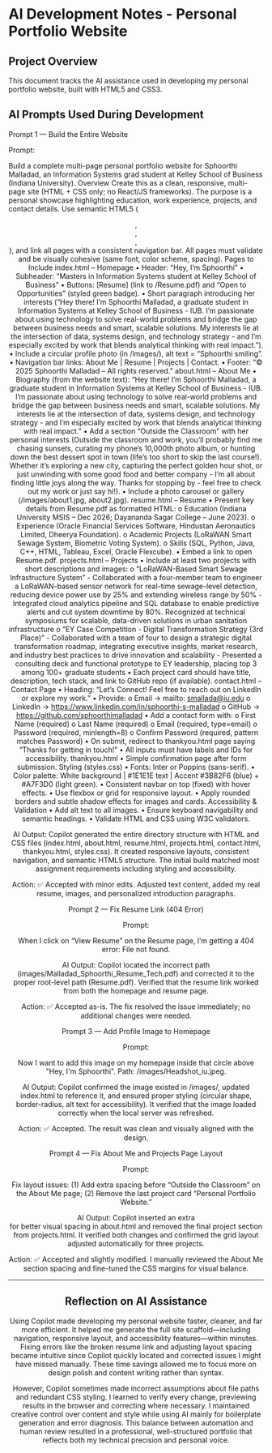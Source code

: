 # AI Development Notes - Personal Portfolio Website

## Project Overview
This document tracks the AI assistance used in developing my personal portfolio website, built with HTML5 and CSS3.

## AI Prompts Used During Development

Prompt 1 — Build the Entire Website

Prompt:

Build a complete multi-page personal portfolio website for Sphoorthi Malladad, an Information Systems grad student at Kelley School of Business (Indiana University). Overview Create this as a clean, responsive, multi-page site (HTML + CSS only; no React/JS frameworks). The purpose is a personal showcase highlighting education, work experience, projects, and contact details. Use semantic HTML5 (<header>, <nav>, <main>, <footer>), and link all pages with a consistent navigation bar. All pages must validate and be visually cohesive (same font, color scheme, spacing). Pages to Include index.html – Homepage • Header: “Hey, I’m Sphoorthi” • Subheader: “Masters in Information Systems student at Kelley School of Business” • Buttons: [Resume] (link to /Resume.pdf) and “Open to Opportunities” (styled green badge). • Short paragraph introducing her interests (“Hey there! I’m Sphoorthi Malladad, a graduate student in Information Systems at Kelley School of Business - IUB. I’m passionate about using technology to solve real-world problems and bridge the gap between business needs and smart, scalable solutions. My interests lie at the intersection of data, systems design, and technology strategy - and I’m especially excited by work that blends analytical thinking with real impact.”). • Include a circular profile photo (in /images/), alt text = “Sphoorthi smiling”. • Navigation bar links: About Me | Resume | Projects | Contact. • Footer: “© 2025 Sphoorthi Malladad – All rights reserved.” about.html – About Me • Biography (from the website text): “Hey there! I’m Sphoorthi Malladad, a graduate student in Information Systems at Kelley School of Business - IUB. I’m passionate about using technology to solve real-world problems and bridge the gap between business needs and smart, scalable solutions. My interests lie at the intersection of data, systems design, and technology strategy - and I’m especially excited by work that blends analytical thinking with real impact.” • Add a section “Outside the Classroom” with her personal interests (Outside the classroom and work, you’ll probably find me chasing sunsets, curating my phone’s 10,000th photo album, or hunting down the best dessert spot in town (life’s too short to skip the last course!). Whether it’s exploring a new city, capturing the perfect golden hour shot, or just unwinding with some good food and better company - I’m all about finding little joys along the way. Thanks for stopping by - feel free to check out my work or just say hi!). • Include a photo carousel or gallery (/images/about1.jpg, about2.jpg). resume.html – Resume • Present key details from Resume.pdf as formatted HTML: o Education (Indiana University MSIS – Dec 2026; Dayananda Sagar College – June 2023). o Experience (Oracle Financial Services Software, Hindustan Aeronautics Limited, Dheerya Foundation). o Academic Projects (LoRaWAN Smart Sewage System, Biometric Voting System). o Skills (SQL, Python, Java, C++, HTML, Tableau, Excel, Oracle Flexcube). • Embed a link to open Resume.pdf. projects.html – Projects • Include at least two projects with short descriptions and images: o “LoRaWAN-Based Smart Sewage Infrastructure System” - Collaborated with a four-member team to engineer a LoRaWAN-based sensor network for real-time sewage-level detection, reducing device power use by 25% and extending wireless range by 50% - Integrated cloud analytics pipeline and SQL database to enable predictive alerts and cut system downtime by 80%. Recognized at technical symposiums for scalable, data-driven solutions in urban sanitation infrastructure o “EY Case Competition - Digital Transformation Strategy (3rd Place)” - Collaborated with a team of four to design a strategic digital transformation roadmap, integrating executive insights, market research, and industry best practices to drive innovation and scalability - Presented a consulting deck and functional prototype to EY leadership, placing top 3 among 100+ graduate students • Each project card should have title, description, tech stack, and link to GitHub repo (if available). contact.html – Contact Page • Heading: “Let’s Connect! Feel free to reach out on LinkedIn or explore my work.” • Provide: o Email → mailto: smallada@iu.edu o LinkedIn → https://www.linkedin.com/in/sphoorthi-s-malladad o GitHub → https://github.com/sphoorthimalladad • Add a contact form with: o First Name (required) o Last Name (required) o Email (required, type=email) o Password (required, minlength=8) o Confirm Password (required, pattern matches Password) • On submit, redirect to thankyou.html page saying “Thanks for getting in touch!” • All inputs must have labels and IDs for accessibility. thankyou.html • Simple confirmation page after form submission. Styling (styles.css) • Fonts: Inter or Poppins (sans-serif). • Color palette: White background | #1E1E1E text | Accent #3B82F6 (blue) + #A7F3D0 (light green). • Consistent navbar on top (fixed) with hover effects. • Use flexbox or grid for responsive layout. • Apply rounded borders and subtle shadow effects for images and cards. Accessibility & Validation • Add alt text to all images. • Ensure keyboard navigability and semantic headings. • Validate HTML and CSS using W3C validators.

AI Output:
Copilot generated the entire directory structure with HTML and CSS files (index.html, about.html, resume.html, projects.html, contact.html, thankyou.html, styles.css). It created responsive layouts, consistent navigation, and semantic HTML5 structure. The initial build matched most assignment requirements including styling and accessibility.

Action:
✅ Accepted with minor edits. Adjusted text content, added my real resume, images, and personalized introduction paragraphs.

Prompt 2 — Fix Resume Link (404 Error)

Prompt:

When I click on “View Resume” on the Resume page, I’m getting a 404 error: File not found.

AI Output:
Copilot located the incorrect path (images/Malladad_Sphoorthi_Resume_Tech.pdf) and corrected it to the proper root-level path (Resume.pdf). Verified that the resume link worked from both the homepage and resume page.

Action:
✅ Accepted as-is. The fix resolved the issue immediately; no additional changes were needed.

Prompt 3 — Add Profile Image to Homepage

Prompt:

Now I want to add this image on my homepage inside that circle above "Hey, I'm Sphoorthi". Path: /images/Headshot_iu.jpeg.

AI Output:
Copilot confirmed the image existed in /images/, updated index.html to reference it, and ensured proper styling (circular shape, border-radius, alt text for accessibility). It verified that the image loaded correctly when the local server was refreshed.

Action:
✅ Accepted. The result was clean and visually aligned with the design.

Prompt 4 — Fix About Me and Projects Page Layout

Prompt:

Fix layout issues: (1) Add extra spacing before “Outside the Classroom” on the About Me page; (2) Remove the last project card “Personal Portfolio Website.”

AI Output:
Copilot inserted an extra <br> for better visual spacing in about.html and removed the final project section from projects.html. It verified both changes and confirmed the grid layout adjusted automatically for three projects.

Action:
✅ Accepted and slightly modified. I manually reviewed the About Me section spacing and fine-tuned the CSS margins for visual balance.

---

## Reflection on AI Assistance

Using Copilot made developing my personal website faster, cleaner, and far more efficient. It helped me generate the full site scaffold—including navigation, responsive layout, and accessibility features—within minutes. Fixing errors like the broken resume link and adjusting layout spacing became intuitive since Copilot quickly located and corrected issues I might have missed manually. These time savings allowed me to focus more on design polish and content writing rather than syntax.

However, Copilot sometimes made incorrect assumptions about file paths and redundant CSS styling. I learned to verify every change, previewing results in the browser and correcting where necessary. I maintained creative control over content and style while using AI mainly for boilerplate generation and error diagnosis. This balance between automation and human review resulted in a professional, well-structured portfolio that reflects both my technical precision and personal voice. 


